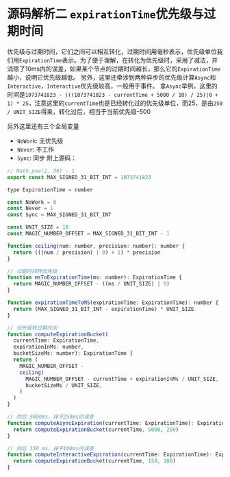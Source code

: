 # 源码解析二  `expirationTime`优先级与过期时间
优先级与过期时间，它们之间可以相互转化，过期时间用毫秒表示，优先级单位我们用`ExpirationTime`表示。为了便于理解，在转化为优先级时，采用了减法，并消除了10ms内的误差，如果某个节点的过期时间越长，那么它的`ExpirationTime`越小，说明它优先级越低。
另外，这里还牵涉到两种异步的优先级计算`Async`和`Interactive`，`Interactive`优先级较高，一般用于事件。
拿`Async`举例，这里的时间是`1073741823 - (((1073741823 - currentTime + 5000 / 10) / 25)|0 + 1) * 25`，注意这里的`currentTime`也是已经转化过的优先级单位，而25，是由`250 / UNIT_SIZE`得来，转化过后，相当于当前优先级-500

另外这里还有三个全局变量
- `NoWork`: 无优先级
- `Never`: 不工作
- `Sync`: 同步
附上源码：

``` javaScript
// Math.pow(2, 30) - 1
export const MAX_SIGNED_31_BIT_INT = 1073741823

type ExpirationTime = number

const NoWork = 0
const Never = 1
const Sync = MAX_SIGNED_31_BIT_INT

const UNIT_SIZE = 10
const MAGIC_NUMBER_OFFSET = MAX_SIGNED_31_BIT_INT - 1

function ceiling(num: number, precision: number): number {
  return (((num / precision) | 0) + 1) * precision
}

// 过期时间转优先级
function msToExpirationTime(ms: number): ExpirationTime {
  return MAGIC_NUMBER_OFFSET - ((ms / UNIT_SIZE) | 0)
}

function expirationTimeToMS(expirationTime: ExpirationTime): number {
  return (MAX_SIGNED_31_BIT_INT - expirationTime) * UNIT_SIZE
}

// 优先级转过期时间
function computeExpirationBucket(
  currentTime: ExpirationTime,
  expirationInMs: number,
  bucketSizeMs: number): ExpirationTime {
  return (
    MAGIC_NUMBER_OFFSET -
    ceiling(
      MAGIC_NUMBER_OFFSET - currentTime + expirationInMs / UNIT_SIZE,
      bucketSizeMs / UNIT_SIZE,
    )
  )
}

// 向后 5000ms，抹平250ms的误差
function computeAsyncExpiration(currentTime: ExpirationTime): ExpirationTime {
  return computeExpirationBucket(currentTime, 5000, 250)
}

// 向后 150 ms，抹平100ms内误差
function computeInteractiveExpiration(currentTime: ExpirationTime): ExpirationTime {
  return computeExpirationBucket(currentTime, 150, 100)
}
```




